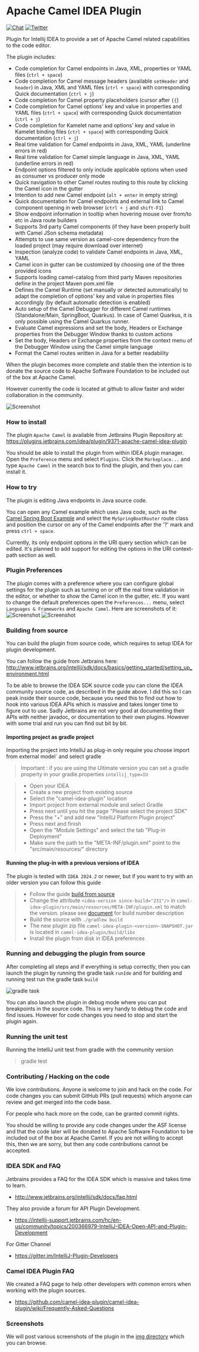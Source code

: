Apache Camel IDEA Plugin
========================

[![Chat](https://img.shields.io/badge/zulip-join_chat-brightgreen.svg)](https://camel.zulipchat.com/)
[![Twitter](https://img.shields.io/twitter/follow/ApacheCamel.svg?label=Follow&style=social)](https://twitter.com/ApacheCamel)

Plugin for Intellij IDEA to provide a set of Apache Camel related capabilities to the code editor.

The plugin includes:

- Code completion for Camel endpoints in Java, XML, properties or YAML files (`ctrl + space`)
- Code completion for Camel message headers (available `setHeader` and `header`) in Java, XML and YAML files (`ctrl + space`) with corresponding Quick documentation (`ctrl + j`)
- Code completion for Camel property placeholders (cursor after `{{`)
- Code completion for Camel options' key and value in properties and YAML files (`ctrl + space`) with corresponding Quick documentation (`ctrl + j`)
- Code completion for Kamelet name and options' key and value in Kamelet binding files (`ctrl + space`) with corresponding Quick documentation (`ctrl + j`)
- Real time validation for Camel endpoints in Java, XML, YAML (underline errors in red)
- Real time validation for Camel simple language in Java, XML, YAML (underline errors in red)
- Endpoint options filtered to only include applicable options when used as consumer vs producer only mode
- Quick navigation to other Camel routes routing to this route by clicking the Camel icon in the gutter
- Intention to add new Camel endpoint (`alt + enter` in empty string)
- Quick documentation for Camel endpoints and external link to Camel component opening in web browser (`ctrl + j` and `shift-F1`)
- Show endpoint information in tooltip when hovering mouse over from/to etc in Java route builders
- Supports 3rd party Camel components (if they have been properly built with Camel JSon schema metadata)
- Attempts to use same version as camel-core dependency from the loaded project (may require download over internet)
- Inspection (analyze code) to validate Camel endpoints in Java, XML, YAML
- Camel icon in gutter can be customized by choosing one of the three provided icons
- Supports loading camel-catalog from third party Maven repositories define in the project Maven pom.xml file
- Defines the Camel Runtime (set manually or detected automatically) to adapt the completion of options' key and value in properties files accordingly (by default automatic detection is enabled)
- Auto setup of the Camel Debugger for different Camel runtimes (Standalone/Main, SpringBoot, Quarkus). In case of Camel Quarkus, it is only possible using the Camel Quarkus runner.
- Evaluate Camel expressions and set the body, Headers or Exchange properties from the Debugger Window thanks to custom actions
- Set the body, Headers or Exchange properties from the context menu of the Debugger Window using the Camel simple language
- Format the Camel routes written in Java for a better readability 

When the plugin becomes more complete and stable then the intention is to donate the source code
to Apache Software Foundation to be included out of the box at Apache Camel.
 
However currently the code is located at github to allow faster and wider collaboration in the community.

![Screenshot](https://github.com/camel-idea-plugin/camel-idea-plugin/blob/main/img/24-option-smart-completion.gif)


### How to install

The plugin `Apache Camel` is available from Jetbrains Plugin Repository at: https://plugins.jetbrains.com/idea/plugin/9371-apache-camel-idea-plugin

You should be able to install the plugin from within IDEA plugin manager.
Open the `Preference` menu and select `Plugins`. Click the `Markeplace...` and type `Apache Camel` in the search box to find the plugin,
and then you can install it.

### How to try

The plugin is editing Java endpoints in Java source code.

You can open any Camel example which uses Java code, such as the [Camel Spring Boot Example](https://github.com/apache/camel-spring-boot-examples/tree/main/spring-boot)
and select the `MySpringBootRouter` route class and position the cursor on any of the Camel endpoints
after the '?' mark and press `ctrl + space`. 

Currently, its only endpoint options in the URI query section which can be edited. It's planned to add
support for editing the options in the URI context-path section as well.


### Plugin Preferences

The plugin comes with a preference where you can configure global settings for the plugin such as turning on or off the real time validation in the editor, or whether to show the Camel icon in the gutter, etc.
If you want to change the default preferences open the `Preferences...` menu, select `Languages & Frameworks` and `Apache Camel`. Here are screenshots of it:
![Screenshot](https://github.com/camel-tooling/camel-idea-plugin/blob/main/img/26-plugin-preferences-1.png)
![Screenshot](https://github.com/camel-tooling/camel-idea-plugin/blob/main/img/27-plugin-preferences-2.png)


### <a name="buildingfromsource"></a> Building from source

You can build the plugin from source code, which requires to setup IDEA for plugin development.

You can follow the guide from Jetbrains here: http://www.jetbrains.org/intellij/sdk/docs/basics/getting_started/setting_up_environment.html

To be able to browse the IDEA SDK source code you can clone the IDEA community source code, as described
in the guide above. I did this so I can peak inside their source code, because you need this to find out
how to hook into various IDEA APIs which is massive and takes longer time to figure out to use. Sadly
Jetbrains are not very good at documenting their APIs with neither javadoc, or documentation to their own plugins.
However with some trial and run you can find out bit by bit.


#### Importing project as gradle project

Importing the project into IntelliJ as plug-in only require you choose ìmport from external model` and select gradle


> Important : if you are using the Ultimate version you can set a gradle property in your gradle.properties `intellij_type=IU`

> - Open your IDEA
> - Create a new project from existing source
> - Select the "camel-idea-plugin" location
> - Import project from external module and select Gradle
> - Press next until you hit the page "Please select the project SDK"
> - Press the "+" and add new "IntelliJ Platform Plugin project"
> - Press next and finish
> - Open the "Module Settings" and select the tab "Plug-in Deployment" 
> - Make sure the path to the "META-INF/plugin.xml" point to the "src/main/resources/" directory

#### <a name="runningwithpreviousversion"></a>Running the plug-in with a previous versions of IDEA

The plugin is tested with `IDEA 2024.2` or newer, but if you want to try with an older version you can follow this guide

> - Follow the guide [build from source](#buildingfromsource)
> - Change the attribute `<idea-version since-build="231"/>` in `camel-idea-plugin/src/main/resources/META-INF/plugin.xml` to match the version. please see [document](http://www.jetbrains.org/intellij/sdk/docs/basics/getting_started/build_number_ranges.html) for build number description 
> - Build the source with `./gradlew build` 
> - The new plugin zip file `camel-idea-plugin-<version>-SNAPSHOT.jar` is located in `camel-idea-plugin/build/libs`
> - Install the plugin from disk in IDEA preferences


### Running and debugging the plugin from source

After completing all steps and if everything is setup correctly, then you can launch the plugin by running the
gradle task `runIde` and for building and running test run the gradle task `build`

![gradle task](https://github.com/camel-tooling/camel-idea-plugin/blob/main/img/setup/camel-idea-plugin-gradle.png)

You can also launch the plugin in debug mode where you can put breakpoints in the source code.
This is very handy to debug the code and find issues. However for code changes you need to stop and
start the plugin again.


### Running the unit test

Running the IntelliJ unit test from gradle with the community version

> gradle test

### Contributing / Hacking on the code

We love contributions. Anyone is welcome to join and hack on the code. For code changes you
can submit GitHub PRs (pull requests) which anyone can review and get merged into the code base.

For people who hack more on the code, can be granted commit rights.

You should be willing to provide any code changes under the ASF license and that the code later
will be donated to Apache Software Foundation to be included out of the box at Apache Camel.
If you are not willing to accept this, then we are sorry, but then any code contributions cannot be accepted.


### IDEA SDK and FAQ

Jetbrains provides a FAQ for the IDEA SDK which is massive and takes time to learn.

- http://www.jetbrains.org/intellij/sdk/docs/faq.html

They also provide a forum for API Plugin Development.
- https://intellij-support.jetbrains.com/hc/en-us/community/topics/200366979-IntelliJ-IDEA-Open-API-and-Plugin-Development

For Gitter Channel
- https://gitter.im/IntelliJ-Plugin-Developers

### Camel IDEA Plugin FAQ

We created a FAQ page to help other developers with common errors when working with the plugin sources.

- https://github.com/camel-idea-plugin/camel-idea-plugin/wiki/Frequently-Asked-Questions

### Screenshots

We will post various screenshots of the plugin in the
[img directory](https://github.com/camel-idea-plugin/camel-idea-plugin/tree/main/img)
which you can browse.
